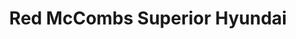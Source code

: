 ---
title: "Red McCombs Superior Hyundai"
url: /san-antonio/red-mccombs-superior-hyundai/
shop: Autohaus
---
